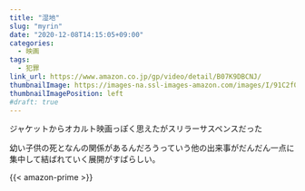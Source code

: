 ```yaml
---
title: "湿地"
slug: "myrin"
date: "2020-12-08T14:15:05+09:00"
categories:
  - 映画
tags:
  - 犯罪
link_url: https://www.amazon.co.jp/gp/video/detail/B07K9DBCNJ/
thumbnailImage: https://images-na.ssl-images-amazon.com/images/I/91C2f0EX0gL._SX300_.jpg
thumbnailImagePosition: left
#draft: true
---
```

ジャケットからオカルト映画っぽく思えたがスリラーサスペンスだった
<!--more-->
幼い子供の死となんの関係があるんだろうっていう他の出来事がだんだん一点に集中して結ばれていく展開がすばらしい。

{{< amazon-prime >}}
